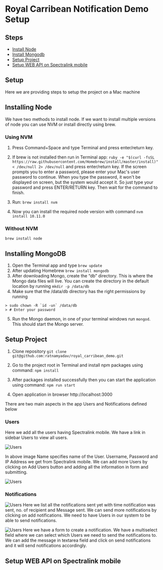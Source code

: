 # Royal Carribean Notification Demo Setup

## Steps

- [Install Node](#installing-node)
- [Install Mongodb](#installing-mongodb)
- [Setup Project](#setup-project)
- [Setup WEB API on Spectralink mobile](#setup-web-api-on-spectralink-mobile)

## Setup

Here we are providing steps to setup the project on a Mac machine

## Installing Node

We have two methods to install node. 
If we want to install multiple versions of node you can use NVM or install directly using brew.

### Using NVM

1. Press Command+Space and type Terminal and press enter/return key.

2. If brew is not installed then run in Terminal app:
```ruby -e "$(curl -fsSL https://raw.githubusercontent.com/Homebrew/install/master/install)" < /dev/null 2> /dev/null```
and press enter/return key. 
If the screen prompts you to enter a password, please enter your Mac's user password to continue. When you type the password, it won't be displayed on screen, but the system would accept it. So just type your password and press ENTER/RETURN key. Then wait for the command to finish.

3. Run:
```brew install nvm```

4. Now you can install the required node version with command 
```nvm install 10.11.0```

### Without NVM

```brew install node```

## Installing MongoDB

1. Open the Terminal app and type ```brew update```
2. After updating Homebrew ```brew install mongodb```
3. After downloading Mongo, create the “db” directory. This is where the Mongo data files will live. You can create the directory in the default location by running ```mkdir -p /data/db```
4. Make sure that the /data/db directory has the right permissions by running
```
> sudo chown -R `id -un` /data/db
> # Enter your password
```
5. Run the Mongo daemon, in one of your terminal windows run ```mongod```. This should start the Mongo server.

## Setup Project

1. Clone repository
```git clone git@github.com:ratnamyadav/royal_carribean_demo.git```

2. Go to the project root in Terminal and install npm packages using command: 
```npm install```

3. After packages installed successfully then you can start the application using command: 
```npm run start```

4. Open application in browser http://localhost:3000

There are two main aspects in the app Users and Notifications defined below

### Users

Here we add all the users having Spectralink mobile. We have a link in sidebar Users to view all users.

![Users](/readme_images/users.png)

In above image Name specifies name of the User. Username, 
Password and IP Address we get from Spectralink mobile.
We can add more Users by clicking on Add Users button and adding all the information in form and submitting.

![Users](/readme_images/users-add.png)

### Notifications

![Users](/readme_images/notifications.png)
Here we list all the notifications sent yet with time notification was sent, 
no. of recipient and Message sent. 
We can send more notifications by clicking on add notifications.
We need to have Users in our system to be able to send notifications.

![Users](/readme_images/notifications-create.png)
Here we have a form to create a notification. 
We have a multiselect field where we can select which Users we need to send the notifications to.
We can add the message in textarea field and click on send notifications and it will send notifications accordingly.

## Setup WEB API on Spectralink mobile
